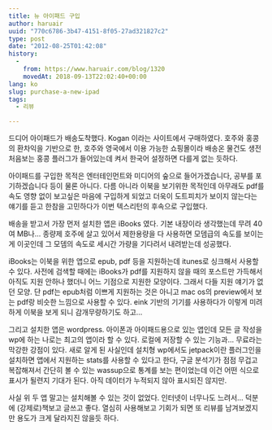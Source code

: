 ```yaml
---
title: 뉴 아이패드 구입
author: haruair
uuid: "770c6786-3b47-4151-8f05-27ad321827c2"
type: post
date: "2012-08-25T01:42:08"
history:
  - 
    from: https://www.haruair.com/blog/1320
    movedAt: 2018-09-13T22:02:40+00:00
lang: ko
slug: purchase-a-new-ipad
tags:
  - 리뷰

---
```

드디어 아이패드가 배송도착했다. Kogan 이라는 사이트에서 구매하였다. 호주와 홍콩의 환차익을 기반으로 한, 호주와 영국에서 이용 가능한 쇼핑몰이라 배송온 물건도 생전 처음보는 홍콩 플러그가 들어있는데 켜서 한국어 설정하면 다를게 없는 듯하다.

아이패드를 구입한 목적은 엔터테인먼트와 미디어의 숲으로 들어가겠습니다, 공부를 포기하겠습니다 등이 물론 아니다. 다름 아니라 이북을 보기위한 목적인데 아무래도 pdf를 속도 영향 없이 보고싶은 마음에 구입하게 되었고 더욱이 도트피치가 보이지 않는다는 얘기를 듣고 한참을 고민하다가 이번 텍스리턴의 후속으로 구입했다.

배송을 받고서 가장 먼저 설치한 앱은 iBooks 였다. 기본 내장이라 생각했는데 무려 40여 MB나&#8230; 종량제 호주에 살고 있어서 제한용량을 다 사용하면 모뎀급의 속도를 보이는게 이곳인데 그 모뎀의 속도로 세시간 가량을 기다려서 내려받는데 성공했다.

iBooks는 이북을 위한 앱으로 epub, pdf 등을 지원하는데 itunes로 싱크해서 사용할 수 있다. 사전에 검색할 때에는 iBooks가 pdf를 지원하지 않을 때의 포스트만 가득해서 아직도 지원 안하나 했더니 어느 기점으로 지원한 모양이다. 그래서 다들 지원 얘기가 없던 모양. 단 pdf는 epub처럼 이쁘게 지원하는 것은 아니고 mac os의 preview에서 보는 pdf랑 비슷한 느낌으로 사용할 수 있다. eink 기반의 기기를 사용하다가 이렇게 미려하게 이북을 보게 되니 감개무량하기도 하고&#8230;

그리고 설치한 앱은 wordpress. 아이폰과 아이패드용으로 있는 앱인데 모든 글 작성을 wp에 하는 나로는 최고의 앱이라 할 수 있다. 로컬에 저장할 수 있는 기능과&#8230; 무료라는 막강한 강점이 있다. 새로 알게 된 사실인데 설치형 wp에서도 jetpack이란 플러그인을 설치하면 앱에서 지원하는 stats를 사용할 수 있다고 한다, 구글 분석기가 점점 무겁고 복잡해져서 간단히 볼 수 있는 wassup으로 통계를 보는 편이었는데 이건 어떤 식으로 표시가 될련지 기대가 된다. 아직 데이터가 누적되지 않아 표시되진 않지만.

사실 위 두 앱 말고는 설치해볼 수 있는 것이 없었다. 인터넷이 너무나도 느려서&#8230; 덕분에 (강제로)책보고 글쓰고 좋다. 열심히 사용해보고 기회가 되면 또 리뷰를 남겨보겠지만 용도가 크게 달라지진 않을듯 하다.